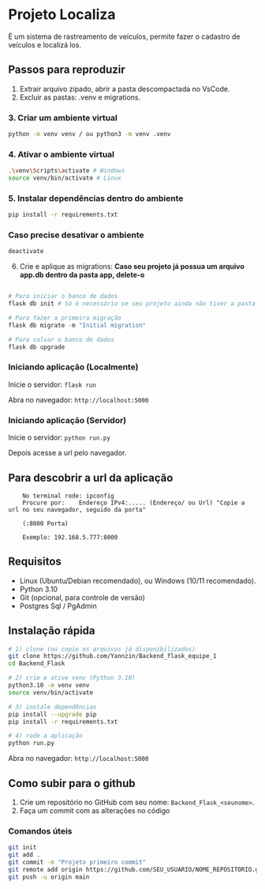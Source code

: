 # Projeto Localiza

É um sistema de rastreamento de veículos, permite fazer o cadastro de veículos e localizá
los.

## Passos para reproduzir
1. Extrair arquivo zipado, abrir a pasta descompactada no VsCode.
2. Excluir as pastas: .venv e migrations. 

### 3. Criar um ambiente virtual
```bash
python -m venv venv / ou python3 -m venv .venv
```
### 4. Ativar o ambiente virtual
```bash
.\venv\Scripts\activate # Windows
source venv/bin/activate # Linux
```

### 5. Instalar dependências dentro do ambiente
```bash
pip install -r requirements.txt
```

### Caso precise desativar o ambiente
```bash
deactivate
```


6. Crie e aplique as migrations:
**Caso seu projeto já possua um arquivo app.db dentro da pasta app, delete-o**
```python

# Para iniciar o banco de dados
flask db init # Só é necessário se seu projeto ainda não tiver a pasta migrations

# Para fazer a primeira migração
flask db migrate -m "Initial migration"

# Para salvar o banco de dados
flask db upgrade
```

### Iniciando aplicação (Localmente)
Inicie o servidor: `flask run` 

Abra no navegador: `http://localhost:5000`

### Iniciando aplicação (Servidor)
Inicie o servidor: `python run.py`

Depois acesse a url pelo navegador.

## Para descobrir a url da aplicação

        No terminal rode: ipconfig
        Procure por:    Endereço IPv4:..... (Endereço/ ou Url) "Copie a url no seu navegador, seguido da porta"

        (:8000 Porta)

        Exemplo: 192.168.5.777:8000 
        
 

## Requisitos
- Linux (Ubuntu/Debian recomendado), ou Windows (10/11 recomendado). 
- Python 3.10
- Git (opcional, para controle de versão)
- Postgres Sql / PgAdmin

## Instalação rápida
```bash
# 1) clone (ou copie os arquivos já disponibilizados)
git clone https://github.com/Yannzin/Backend_flask_equipe_1
cd Backend_Flask

# 2) crie e ative venv (Python 3.10)
python3.10 -m venv venv
source venv/bin/activate

# 3) instale dependências
pip install --upgrade pip
pip install -r requirements.txt

# 4) rode a aplicação
python run.py
```

Abra no navegador: `http://localhost:5000`

## Como subir para o github
1. Crie um repositório no GitHub com seu nome: `Backend_Flask_<seunome>`.
2. Faça um commit com as alterações no código


### Comandos úteis
```bash
git init
git add .
git commit -m "Projeto primeiro commit"
git remote add origin https://github.com/SEU_USUARIO/NOME_REPOSITORIO.git
git push -u origin main
```
